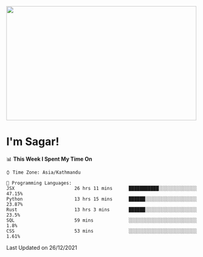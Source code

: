 
<img src="https://media.giphy.com/media/3ornk57KwDXf81rjWM/giphy.gif" width="500" height="300" frameBorder="0" class="giphy-embed" allowFullScreen></img>

#   I'm Sagar!

<!--START_SECTION:waka-->
📊 **This Week I Spent My Time On** 

```text
⌚︎ Time Zone: Asia/Kathmandu

💬 Programming Languages: 
JSX                      26 hrs 11 mins      ███████████░░░░░░░░░░░░░░   47.15% 
Python                   13 hrs 15 mins      ██████░░░░░░░░░░░░░░░░░░░   23.87% 
Rust                     13 hrs 3 mins       ██████░░░░░░░░░░░░░░░░░░░   23.5% 
SQL                      59 mins             ░░░░░░░░░░░░░░░░░░░░░░░░░   1.8% 
CSS                      53 mins             ░░░░░░░░░░░░░░░░░░░░░░░░░   1.61%

```


 Last Updated on 26/12/2021
<!--END_SECTION:waka-->
